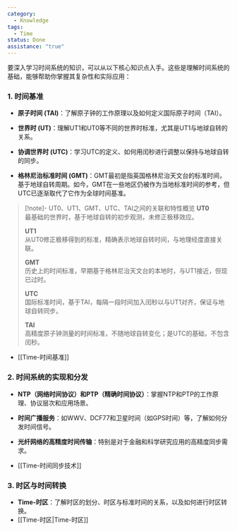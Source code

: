 ```yaml
---
category:
  - Knowledge
tags:
  - Time
status: Done
assistance: "true"
---
```

要深入学习时间系统的知识，可以从以下核心知识点入手。这些是理解时间系统的基础，能够帮助你掌握其复杂性和实际应用：

### 1. 时间基准

- **原子时间 (TAI)**：了解原子钟的工作原理以及如何定义国际原子时间（TAI）。

- **世界时 (UT)**：理解UT1和UT0等不同的世界时标准，尤其是UT1与地球自转的关系。

- **协调世界时 (UTC)**：学习UTC的定义、如何用闰秒进行调整以保持与地球自转的同步。

-  **格林尼治标准时间 (GMT)**：GMT最初是指英国格林尼治天文台的标准时间，基于地球自转周期。如今，GMT在一些地区仍被作为当地标准时间的参考，但UTC已逐渐取代了它作为全球时间基准。

> [!note]- UT0、UT1、GMT、UTC、TAI之间的关联和特性概览
> **UT0**  
   最基础的世界时，基于地球自转的初步观测，未修正极移效应。
> 
> **UT1**  
   从UT0修正极移得到的标准，精确表示地球自转时间，与地理经度直接关联。
>
> **GMT**  
   历史上的时间标准，早期基于格林尼治天文台的本地时，与UT1接近，但现已过时。
>
> **UTC**  
   国际标准时间，基于TAI，每隔一段时间加入闰秒以与UT1对齐，保证与地球自转同步。
>
> **TAI**  
   高精度原子钟测量的时间标准，不随地球自转变化；是UTC的基础，不包含闰秒。

- [[Time-时间基准]]
### 2. 时间系统的实现和分发

- **NTP（网络时间协议）和PTP（精确时间协议）**：掌握NTP和PTP的工作原理、协议层次和应用场景。

- **时间广播服务**：如WWV、DCF77和卫星时间（如GPS时间）等，了解如何分发时间信号。

- **光纤网络的高精度时间传输**：特别是对于金融和科学研究应用的高精度同步需求。

- [[Time-时间同步技术]]

### 3. 时区与时间转换

- **Time-时区**：了解时区的划分、时区与标准时间的关系，以及如何进行时区转换。
- [[Time-时区|Time-时区]]


  

